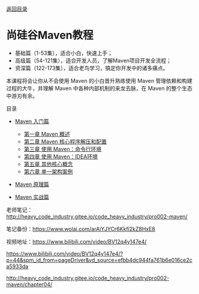 [返回目录](/blog/java/java-learn-road.md)

# 尚硅谷Maven教程

- 基础篇（1-53集），适合小白，快速上手；
- 高级篇（54-121集），适合开发人员，了解Maven项目开发全流程；
- 资深篇（122-173集），适合老鸟学习，搞定你开发中的诸多痛点。

本课程将会让你从不会使用 Maven 的小白晋升熟练使用 Maven 管理依赖和构建过程的大牛，并理解 Maven 中各种内部机制的来龙去脉，在 Maven 的整个生态中游刃有余。

目录

- [Maven 入门篇](/blog/maven/maven-introduction.md)
    - [第一章 Maven 概述](/blog/maven/maven-introduction-1.md)
    - [第二章 Maven 核心程序解压和配置](/blog/maven/maven-introduction-2.md)
    - [第三章 使用 Maven：命令行环境](/blog/maven/maven-introduction-3.md)
    - [第四章 使用 Maven：IDEA环境](/blog/maven/maven-introduction-4.md)
    - [第五章 其他核心概念](/blog/maven/maven-introduction-5.md)
    - [第六章 单一架构案例](/blog/maven/maven-introduction-6.md)

- [Maven 原理篇](/blog/maven/maven-principle.md)
- [Maven 实战篇](/blog/maven/maven-practice.md)


老师笔记：http://heavy_code_industry.gitee.io/code_heavy_industry/pro002-maven/

笔记备份：https://www.wolai.com/arAiYJYCr6Kkfi2kZ8HxE8

视频地址：https://www.bilibili.com/video/BV12q4y147e4/


https://www.bilibili.com/video/BV12q4y147e4/?p=44&spm_id_from=pageDriver&vd_source=efbb4dc944fa761b6e016ce2ca5933da


http://heavy_code_industry.gitee.io/code_heavy_industry/pro002-maven/chapter04/
